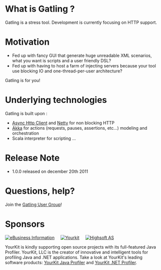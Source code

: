 # What is Gatling ?

Gatling is a stress tool.
Development is currently focusing on HTTP support.

# Motivation

* Fed up with fancy GUI that generate huge unreadable XML scenarios, what you want is scripts and a user friendly DSL?
* Fed up with having to host a farm of injecting servers because your tool use blocking IO and one-thread-per-user architecture?

Gatling is for you!

# Underlying technologies

Gatling is built upon :

* [Async Http Client](https://github.com/sonatype/async-http-client) and [Netty](http://www.jboss.org/netty) for non blocking HTTP
* [Akka](http://akka.io) for actions (requests, pauses, assertions, etc...) modeling and orchestration
* Scala interpreter for scripting
...


# Release Note

* 1.0.0 released on december 20th 2011

# Questions, help?
Join the [Gatling User Group](https://groups.google.com/group/gatling)!

# Sponsors

[![eBusiness Information](https://github.com/excilys/gatling/wiki/img/ebi_logo.png)](https://github.com/excilys/gatling/wiki/Sponsors)&nbsp;&nbsp;&nbsp;&nbsp;
[![Yourkit](https://github.com/excilys/gatling/wiki/img/yourkit_logo.png)](https://github.com/excilys/gatling/wiki/Sponsors)&nbsp;&nbsp;&nbsp;&nbsp;
[![Highsoft AS](https://github.com/excilys/gatling/wiki/img/highsoft_logo.png)](https://github.com/excilys/gatling/wiki/Sponsors)

YourKit is kindly supporting open source projects with its full-featured Java Profiler.
YourKit, LLC is the creator of innovative and intelligent tools for profiling
Java and .NET applications. Take a look at YourKit's leading software products:
[YourKit Java Profiler](http://www.yourkit.com/java/profiler/index.jsp) and
[YourKit .NET Profiler](http://www.yourkit.com/.net/profiler/index.jsp).

